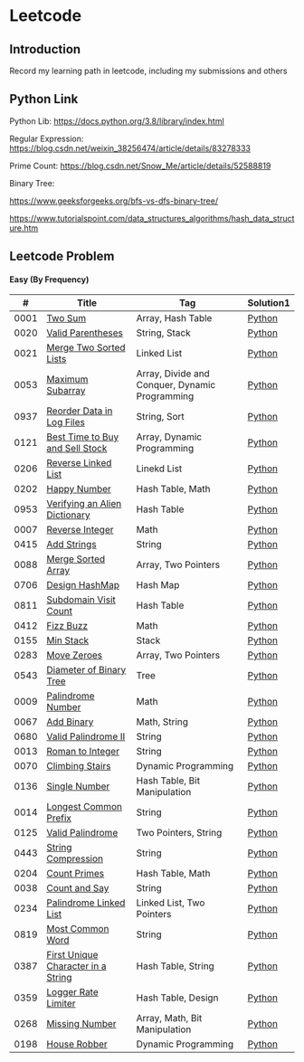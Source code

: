# Leetcode

## Introduction 

Record my learning path in leetcode, including my submissions and others

## Python Link

Python Lib: https://docs.python.org/3.8/library/index.html

Regular Expression: https://blog.csdn.net/weixin_38256474/article/details/83278333

Prime Count: https://blog.csdn.net/Snow_Me/article/details/52588819

Binary Tree: 

https://www.geeksforgeeks.org/bfs-vs-dfs-binary-tree/

https://www.tutorialspoint.com/data_structures_algorithms/hash_data_structure.htm

## Leetcode Problem

#### Easy (By Frequency)

| # | Title | Tag | Solution1 | 
|---| ----- | --- | --------- | 
| 0001 | [Two Sum](https://leetcode.com/problems/two-sum/) | Array, Hash Table | [Python](https://github.com/yanray/leetcode/blob/master/problems/0001Two_Sum/0001Two_Sum.md) | 
| 0020 | [Valid Parentheses](https://leetcode.com/problems/valid-parentheses/) | String, Stack | [Python](https://github.com/yanray/leetcode/blob/master/problems/0020Valid_Parentheses/0020Valid_Parentheses.md) | 
| 0021 | [Merge Two Sorted Lists](https://leetcode.com/problems/merge-two-sorted-lists/)| Linked List | [Python](https://github.com/yanray/leetcode/blob/master/problems/0021Merge_Two_Sorted%20_Lists/0021Merge_Two_Sorted%20_Lists.md) | 
| 0053 | [Maximum Subarray](https://leetcode.com/problems/maximum-subarray/)| Array, Divide and Conquer, Dynamic Programming | [Python](https://github.com/yanray/leetcode/blob/master/problems/0053Maximum_Subarray/0053Maximum%20Subarray.md) | 
| 0937 | [Reorder Data in Log Files](https://leetcode.com/problems/reorder-data-in-log-files/)| String, Sort | [Python](https://github.com/yanray/leetcode/blob/master/problems/0937Reorder_Data_in_Log_Files/0937Reorder_Data_in_Log_Files.md) | 
| 0121 | [Best Time to Buy and Sell Stock](https://leetcode.com/problems/best-time-to-buy-and-sell-stock/)| Array, Dynamic Programming | [Python](https://github.com/yanray/leetcode/blob/master/problems/0121Best_Time_to_Buy_and_Sell_Stock/0121Best_Time_to_Buy_and_Sell_Stock.md) | 
| 0206 | [Reverse Linked List](https://leetcode.com/problems/reverse-linked-list/)| Linekd List | [Python](https://github.com/yanray/leetcode/blob/master/problems/0206Reverse_Linked_List/0206Reverse_Linked_List.md) | 
| 0202 | [Happy Number](https://leetcode.com/problems/happy-number/)| Hash Table, Math | [Python](https://github.com/yanray/leetcode/blob/master/problems/0202Happy_Number/0202Happy_Number.md) | 
| 0953 | [Verifying an Alien Dictionary](https://leetcode.com/problems/verifying-an-alien-dictionary/)| Hash Table | [Python](https://github.com/yanray/leetcode/blob/master/problems/0953Verifying_an_Alien_Dictionary/0953Verifying_an_Alien_Dictionary.md) | 
| 0007 | [Reverse Integer](https://leetcode.com/problems/reverse-integer/)| Math | [Python](https://github.com/yanray/leetcode/blob/master/problems/0007Reverse_Integer/0007Reverse_Integer.md) | 
| 0415 | [Add Strings](https://leetcode.com/problems/add-strings/)| String | [Python](https://github.com/yanray/leetcode/blob/master/problems/0415Add_Strings/0415Add_Strings.md) | 
| 0088 | [Merge Sorted Array](https://leetcode.com/problems/merge-sorted-array/)| Array, Two Pointers | [Python](https://github.com/yanray/leetcode/blob/master/problems/0088Merge_Sorted_Array/0088Merge_Sorted_Array.md) | 
| 0706 | [Design HashMap](https://leetcode.com/problems/design-hashmap/)| Hash Map | [Python](https://github.com/yanray/leetcode/blob/master/problems/0706Design_HashMap/0706Design_HashMap.md) | 
| 0811 | [Subdomain Visit Count](https://leetcode.com/problems/subdomain-visit-count/)| Hash Table | [Python](https://github.com/yanray/leetcode/blob/master/problems/0811Subdomain_Visit_Count/0811Subdomain_Visit_Count.md) | 
| 0412 | [Fizz Buzz](https://leetcode.com/problems/fizz-buzz/)| Math | [Python](https://github.com/yanray/leetcode/blob/master/problems/0412Fizz_Buzz/0412Fizz_Buzz.md) | 
| 0155 | [Min Stack](https://leetcode.com/problems/min-stack/)| Stack | [Python](https://github.com/yanray/leetcode/blob/master/problems/0155Min_Stack/0155Min_Stack.md) | 
| 0283 | [Move Zeroes](https://leetcode.com/problems/move-zeroes/)| Array, Two Pointers | [Python](https://github.com/yanray/leetcode/blob/master/problems/0283Move_Zeroes/0283Move_Zeroes.md) | 
| 0543 | [Diameter of Binary Tree](https://leetcode.com/problems/diameter-of-binary-tree/)| Tree | [Python](https://github.com/yanray/leetcode/blob/master/problems/0543Diameter_of_Binary_Tree/0543Diameter_of_Binary_Tree.md) | 
| 0009 | [Palindrome Number](https://leetcode.com/problems/palindrome-number/)| Math | [Python](https://github.com/yanray/leetcode/blob/master/problems/0009Palindrome_Number/0009Palindrome_Number.md) | 
| 0067 | [Add Binary](https://leetcode.com/problems/add-binary/)| Math, String | [Python](https://github.com/yanray/leetcode/blob/master/problems/0067Add_Binary/0067Add_Binary.md) | 
| 0680 | [Valid Palindrome II](https://leetcode.com/problems/valid-palindrome-ii/)| String | [Python](https://github.com/yanray/leetcode/blob/master/problems/0680Valid_Palindrome_II/0680Valid_Palindrome_II.md) | 
| 0013 | [Roman to Integer](https://leetcode.com/problems/roman-to-integer)| String | [Python](https://github.com/yanray/leetcode/blob/master/problems/0013Roman_to_Integer/0013Roman_to_Integer.md) | 
| 0070 | [Climbing Stairs](https://leetcode.com/problems/climbing-stairs/)| Dynamic Programming | [Python](https://github.com/yanray/leetcode/blob/master/problems/0070Climbing_Stairs/0070Climbing_Stairs.md) | 
| 0136 | [Single Number](https://leetcode.com/problems/single-number/)| Hash Table, Bit Manipulation | [Python](https://github.com/yanray/leetcode/blob/master/problems/0136Single_Number/0136Single_Number.md) | 
| 0014 | [Longest Common Prefix](https://leetcode.com/problems/longest-common-prefix/)| String | [Python](https://github.com/yanray/leetcode/blob/master/problems/0014Longest_Common_Prefix/0014Longest_Common_Prefix.md) | 
| 0125 | [Valid Palindrome](https://leetcode.com/problems/valid-palindrome/)| Two Pointers, String | [Python](https://github.com/yanray/leetcode/blob/master/problems/0125Valid_Palindrome/0125Valid_Palindrome.md) | 
| 0443 | [String Compression](https://leetcode.com/problems/string-compression/)| String | [Python](https://github.com/yanray/leetcode/blob/master/problems/0443String_Compression/0443String_Compression.md) | 
| 0204 | [Count Primes](https://leetcode.com/problems/count-primes/)| Hash Table, Math | [Python](https://github.com/yanray/leetcode/blob/master/problems/0204Count_Primes/0204Count_Primes.md) | 
| 0038 | [Count and Say](https://leetcode.com/problems/count-and-say/)| String | [Python](https://github.com/yanray/leetcode/blob/master/problems/0038Count_and_Say/0038Count_and_Say.md) | 
| 0234 | [Palindrome Linked List](https://leetcode.com/problems/palindrome-linked-list/)| Linked List, Two Pointers | [Python](https://github.com/yanray/leetcode/blob/master/problems/0234Palindrome_Linked_List/0234Palindrome_Linked_List.md) | 
| 0819 | [Most Common Word](https://leetcode.com/problems/most-common-word/)| String | [Python](https://github.com/yanray/leetcode/blob/master/problems/0819Most_Common_Word/0819Most_Common_Word.md) | 
| 0387 | [First Unique Character in a String](https://leetcode.com/problems/first-unique-character-in-a-string/)| Hash Table, String | [Python](https://github.com/yanray/leetcode/blob/master/problems/0387First_Unique_Character_in_a_String/0387First_Unique_Character_in_a_String.md) | 
| 0359 | [Logger Rate Limiter](https://leetcode.com/problems/logger-rate-limiter/)| Hash Table, Design | [Python](https://github.com/yanray/leetcode/blob/master/problems/0359Logger_Rate_Limiter/0359Logger_Rate_Limiter.md) | 
| 0268 | [Missing Number](https://leetcode.com/problems/missing-number/)| Array, Math, Bit Manipulation | [Python](https://github.com/yanray/leetcode/blob/master/problems/0268Missing_Number/0268Missing_Number.md) | 
| 0198 | [House Robber](https://leetcode.com/problems/house-robber/)| Dynamic Programming | [Python](https://github.com/yanray/leetcode/blob/master/problems/0198House_Robber/0198House_Robber.md) | 

<!-- ```diff
- text in red
+ text in green
! text in orange
# text in gray
``` -->